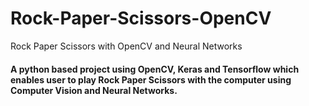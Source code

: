 # Rock-Paper-Scissors-OpenCV
Rock Paper Scissors with OpenCV and Neural Networks

#### A python based project using OpenCV, Keras and Tensorflow which enables user to play Rock Paper Scissors with the computer using Computer Vision and Neural Networks.
